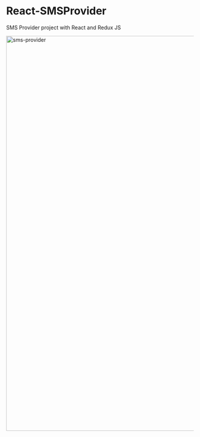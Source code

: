 # React-SMSProvider
SMS Provider project with React and Redux JS

<img width="1060" alt="sms-provider" src="https://user-images.githubusercontent.com/92322334/177318534-68cf4a67-b09f-4635-9b42-006c6a4f71d2.png">

